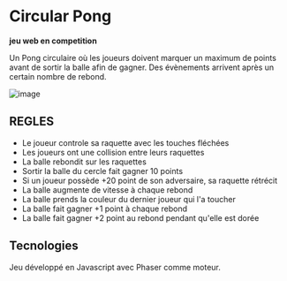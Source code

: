 # Circular Pong

**jeu web en competition**

Un Pong circulaire où les joueurs doivent marquer un maximum de points avant de sortir la balle afin de gagner. Des évènements arrivent après un certain nombre de rebond.

![image](https://img4.hostingpics.net/pics/947425CircularPong.jpg)

## REGLES

* Le joueur controle sa raquette avec les touches fléchées
* Les joueurs ont une collision entre leurs raquettes
* La balle rebondit sur les raquettes
* Sortir la balle du cercle fait gagner 10 points
* Si un joueur possède +20 point de son adversaire, sa raquette rétrécit
* La balle augmente de vitesse à chaque rebond
* La balle prends la couleur du dernier joueur qui l'a toucher
* La balle fait gagner +1 point à chaque rebond
* La balle fait gagner +2 point au rebond pendant qu'elle est dorée

## Tecnologies

Jeu développé en Javascript avec Phaser comme moteur.